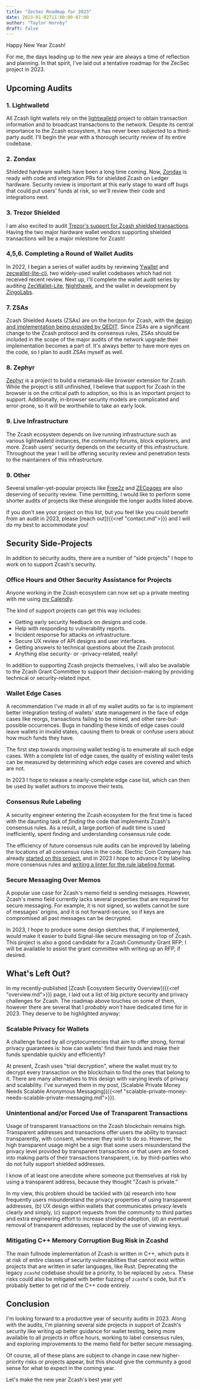 ```yaml
---
title: "ZecSec Roadmap for 2023"
date: 2023-01-02T11:00:00-07:00
author: "Taylor Hornby"
draft: false
---
```


Happy New Year Zcash!

For me, the days leading up to the new year are always a time of reflection and
planning. In that spirit, I've laid out a tentative roadmap for the ZecSec
project in 2023.

## Upcoming Audits

### 1. Lightwalletd

All Zcash light wallets rely on the
[lightwalletd](https://github.com/zcash/lightwalletd) project to obtain
transaction information and to broadcast transactions to the network.  Despite
its central importance to the Zcash ecosystem, it has never been subjected to a
third-party audit. I'll begin the year with a thorough security review of its
entire codebase.

### 2. Zondax

Shielded hardware wallets have been a long time coming. Now, [Zondax](https://docs.zondax.ch/Zcash) is ready
with code and integration PRs for shielded Zcash on Ledger hardware. Security review is
important at this early stage to ward off bugs that could put users' funds at
risk, so we'll review their code and integrations next.

### 3. Trezor Shielded

I am also excited to audit [Trezor's support for Zcash shielded
transactions](https://github.com/trezor/trezor-firmware/pull/2472). Having the
two major hardware wallet vendors supporting shielded transactions will be a
major milestone for Zcash!

### 4,5,6. Completing a Round of Wallet Audits

In 2022, I began a series of wallet audits by reviewing [Ywallet](https://ywallet.app/) and
[zecwallet-lite-cli](https://github.com/adityapk00/zecwallet-light-cli), two widely-used wallet codebases which had not received
recent review. Next up, I'll complete the wallet audit series by auditing
[ZecWallet-Lite](https://zecwallet.co/), [Nighthawk](https://nighthawkwallet.com/), and the wallet in development by [ZingoLabs](https://github.com/zingolabs).

### 7. ZSAs

Zcash Shielded Assets (ZSAs) are on the horizon for Zcash, with the [design and implementation being provided by QEDIT](https://forum.zcashcommunity.com/t/a-proposal-for-shielded-assets-zsa-uda-for-defi-on-zcash/40520). Since ZSAs are a significant change to the Zcash protocol and its consensus rules, ZSAs should be included in the scope of the major audits of the network upgrade their implementation becomes a part of. It's always better to have more eyes on the code, so I plan to audit ZSAs myself as well.

### 8. Zephyr

[Zephyr](https://forum.zcashcommunity.com/t/project-zephyr-update-march22/41118)
is a project to build a metamask-like browser extension for Zcash. While the
project is still unfinished, I believe that support for Zcash in the browser is
on the critical path to adoption, so this is an important project to support.
Additionally, in-browser security models are complicated and error-prone, so it
will be worthwhile to take an early look.

### 9. Live Infrastructure

The Zcash ecosystem depends on live running infrastructure such as various
lightwalletd instances, the community forums, block explorers, and more. Zcash
users' security depends on the security of this infrastructure. Throughout the
year I will be offering security review and penetration tests to the maintainers
of this infrastructure.

### 9. Other

Several smaller-yet-popular projects like [Free2z](https://free2z.cash/docs/)
and [ZECpages](https://zecpages.com/z/all) are also deserving of security
review. Time permitting, I would like to perform some shorter audits of projects
like these alongside the longer audits listed above.

If you don't see your project on this list, but you feel like you could benefit
from an audit in 2023, please [reach out]({{<ref "contact.md">}}) and I will do
my best to accommodate you!

## Security Side-Projects

In addition to security audits, there are a number of "side projects" I hope to
work on to support Zcash's security.

### Office Hours and Other Security Assistance for Projects

Anyone working in the Zcash ecosystem can now set up a private meeting with me
using [my Calendly](https://calendly.com/zecsec/zcash-security-meeting).

The kind of support projects can get this way includes:

- Getting early security feedback on designs and code.
- Help with responding to vulnerability reports.
- Incident response for attacks on infrastructure.
- Secure UX review of API designs and user interfaces.
- Getting answers to technical questions about the Zcash protocol.
- Anything else security- or -privacy-related, really!

In addition to supporting Zcash projects themselves, I will also be available
to the Zcash Grant Committee to support their decision-making by providing
technical or security-related input.

### Wallet Edge Cases

A recommendation I've made in all of my wallet audits so far is to implement
better integration testing of wallets' state management in the face of edge
cases like reorgs, transactions failing to be mined, and other rare-but-possible
occurrences. Bugs in handling these kinds of edge cases could leave wallets in
invalid states, causing them to break or confuse users about how much funds they
have.

The first step towards improving wallet testing is to enumerate all such edge
cases. With a complete list of edge cases, the quality of existing wallet tests
can be measured by determining which edge cases are covered and which are not. 

In 2023 I hope to release a nearly-complete edge case list, which can then be
used by wallet authors to improve their tests.

### Consensus Rule Labeling

A security engineer entering the Zcash ecosystem for the first time is faced
with the daunting task of *finding* the code that implements Zcash's consensus
rules. As a result, a large portion of audit time is used inefficiently, spent
finding and understanding consensus rule code.

The efficiency of future consensus rule audits can be improved by labeling the
locations of all consensus rules in the code. Electric Coin Company has already
[started on this project](https://github.com/zcash/zcash/pull/5912), and in 2023
I hope to advance it by labeling more consensus rules and [writing a linter for
the rule labeling format](https://github.com/zcash/zcash/issues/6011).

### Secure Messaging Over Memos

A popular use case for Zcash's memo field is sending messages. However, Zcash's
memo field currently lacks several properties that are required for secure
messaging. For example, it is not signed, so wallets cannot be sure of messages'
origins, and it is not forward-secure, so if keys are compromised all past
messages can be decrypted.

In 2023, I hope to produce some design sketches that, if implemented, would make
it easier to build Signal-like secure messaging on top of Zcash. This project is
also a good candidate for a Zcash Community Grant RFP; I will be available to
assist the grant committee with writing up an RFP, if desired.

## What's Left Out?

In my recently-published [Zcash Ecosystem Security Overview]({{<ref
"overview.md">}}) page, I laid out a list of big picture security and privacy
challenges for Zcash. The roadmap above touches on some of them, however there
are several that I *probably won't* have dedicated time for in 2023. They
deserve to be highlighted anyway:

### Scalable Privacy for Wallets

A challenge faced by all cryptocurrencies that aim to offer strong, formal
privacy guarantees is: how can wallets' find their funds and make their funds
spendable quickly and efficiently?

At present, Zcash uses "trial decryption", where the wallet must try to decrypt
every transaction on the blockchain to find the ones that belong to it. There are many
alternatives to this design with varying levels of privacy and scalability.
I've surveyed them in my post, [Scalable Private Money Needs Scalable Anonymous Messaging]({{<ref "scalable-private-money-needs-scalable-private-messaging.md">}}).

### Unintentional and/or Forced Use of Transparent Transactions

Usage of transparent transactions on the Zcash blockchain remains high.
Transparent addresses and transactions offer users the ability to transact
transparently, with consent, whenever they wish to do so. However, the high
transparent usage might be a sign that some users misunderstand the privacy
level provided by transparent transactions or that users are forced into making
parts of their transactions transparent, i.e. by third-parties who do not fully
support shielded addresses. 

I know of at least one anecdote where someone put themselves at risk by using a
transparent address, because they thought "Zcash is private."

In my view, this problem should be tackled with (a) research into how
frequently users misunderstand the privacy properties of using transparent
addresses, (b) UX design within wallets that communicates privacy levels clearly
and simply, (c) support requests from the community to third parties and extra
engineering effort to increase shielded adoption, (d) an eventual removal of
transparent addresses, replaced by the use of viewing keys.

### Mitigating C++ Memory Corruption Bug Risk in Zcashd

The main fullnode implementation of Zcash is written in C++, which puts it at
risk of entire classes of security vulnerabilities that cannot exist within
projects that are written in safer languages, like Rust. Deprecating the legacy
``zcashd`` codebase should be a priority, to be replaced by ``zebra``. These
risks could also be mitigated with better fuzzing of ``zcashd``'s code, but it's
probably better to get rid of the C++ code entirely.

## Conclusion

I'm looking forward to a productive year of security audits in 2023. Along with
the audits, I'm planning several side projects in support of Zcash's security
like writing up better guidance for wallet testing, being more available to all
projects in office hours, working to label consensus rules, and exploring
improvements to the memo field for better secure messaging.

Of course, all of these plans are subject to change in case new higher-priority
risks or projects appear, but this should give the community a good sense for
what to expect in the coming year.

Let's make the new year Zcash's best year yet!
